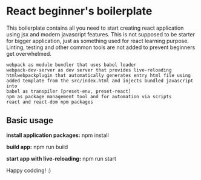 # React beginner's boilerplate

This boilerplate contains all you need to start creating react application using jsx and modern javascript features.
This is not supposed to be starter for bigger application, just as something used for react learning purpose.
Linting, testing and other common tools are not added to prevent beginners get overwhelmed.

```
webpack as module bundler that uses babel loader
webpack-dev-server as dev server that provides live-reloading
htmlwebpackplugin that automatically generates entry html file using added template from the src/index.html and injects bundled javascript into
babel as transpiler [preset-env, preset-react]
npm as package management tool and for automation via scripts
react and react-dom npm packages
```

## Basic usage
**install application packages:** npm install

**build app:** npm run build

**start app with live-reloading:** npm run start

Happy codding! :)

